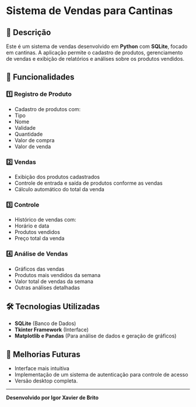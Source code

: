 # Sistema de Vendas para Cantinas

## 📌 Descrição
Este é um sistema de vendas desenvolvido em **Python** com **SQLite**, focado em cantinas. A aplicação permite o cadastro de produtos, gerenciamento de vendas e exibição de relatórios e análises sobre os produtos vendidos.

## 🚀 Funcionalidades
### 1️⃣ Registro de Produto
- Cadastro de produtos com:
- Tipo
- Nome
- Validade
- Quantidade
- Valor de compra
- Valor de venda

### 2️⃣ Vendas
- Exibição dos produtos cadastrados
- Controle de entrada e saída de produtos conforme as vendas
- Cálculo automático do total da venda

### 3️⃣ Controle
- Histórico de vendas com:
- Horário e data
- Produtos vendidos
- Preço total da venda

### 4️⃣ Análise de Vendas
- Gráficos das vendas
- Produtos mais vendidos da semana
- Valor total de vendas da semana
- Outras análises detalhadas

## 🛠 Tecnologias Utilizadas
- **SQLite** (Banco de Dados)
- **Tkinter Framework** (Interface)
- **Matplotlib e Pandas** (Para análise de dados e geração de gráficos)

## 📌 Melhorias Futuras
- Interface mais intuitiva
- Implementação de um sistema de autenticação para controle de acesso
- Versão desktop completa.

---
**Desenvolvido por Igor Xavier de Brito**
